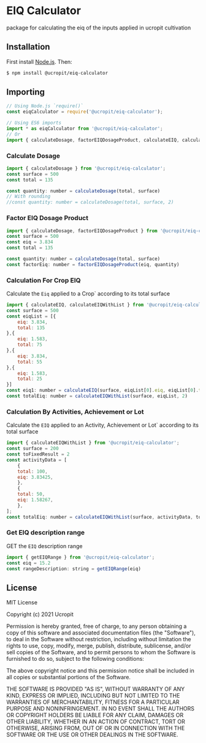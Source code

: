 # EIQ Calculator
package for calculating the eiq of the inputs applied in ucropit cultivation

## Installation

First install [Node.js](http://nodejs.org/). Then:

```sh
$ npm install @ucropit/eiq-calculator
```

## Importing

```javascript
// Using Node.js `require()`
const eiqCalculator = require('@ucropit/eiq-calculator');

// Using ES6 imports
import * as eiqCalculator from '@ucropit/eiq-calculator';
// Or
import { calculateDosage, factorEIQDosageProduct, calculateEIQ, calculateEiqWithList } from '@ucropit/eiq-calculator';
```

### Calculate Dosage

```js
import { calculateDosage } from '@ucropit/eiq-calculator';
const surface = 500
const total = 135

const quantity: number = calculateDosage(total, surface)
// With rounding
//const quantity: number = calculateDosage(total, surface, 2)
```

### Factor EIQ Dosage Product

```js
import { calculateDosage, factorEIQDosageProduct } from '@ucropit/eiq-calculator';
const surface = 500
const eiq = 3.834
const total = 135

const quantity: number = calculateDosage(total, surface)
const factorEiq: number = factorEIQDosageProduct(eiq, quantity)

```

### Calculation For Crop EIQ

Calculate the `Eiq` applied to a Crop` according to its total surface

```js
import { calculateEIQ, calculateEIQWithList } from '@ucropit/eiq-calculator';
const surface = 500
const eiqList = [{
    eiq: 3.834,
    total: 135
},{
    eiq: 1.583,
    total: 75
},{
    eiq: 3.834,
    total: 55
},{
    eiq: 1.583,
    total: 25
}]
const eiq1: number = calculateEIQ(surface, eiqList[0].eiq, eiqList[0].total)
const totalEiq: number = calculateEIQWithList(surface, eiqList, 2)
```
### Calculation By Activities, Achievement or Lot

Calculate the `EIQ` applied to an Activity, Achievement or Lot` according to its total surface

```js
import { calculateEIQWithList } from '@ucropit/eiq-calculator';
const surface = 200
const toFixedResult = 2
const activityData = [
    {
    total: 100,
    eiq: 3.83425,
    },
    {
    total: 50,
    eiq: 1.58267,
    },
];
const totalEiq: number = calculateEIQWithList(surface, activityData, toFixedResult)
```
### Get EIQ description range

GET the `EIQ` description range

```js
import { getEIQRange } from '@ucropit/eiq-calculator';
const eiq = 15.2
const rangeDescription: string = getEIQRange(eiq)
```
## License
MIT License

Copyright (c) 2021 Ucropit

Permission is hereby granted, free of charge, to any person obtaining a copy
of this software and associated documentation files (the "Software"), to deal
in the Software without restriction, including without limitation the rights
to use, copy, modify, merge, publish, distribute, sublicense, and/or sell
copies of the Software, and to permit persons to whom the Software is
furnished to do so, subject to the following conditions:

The above copyright notice and this permission notice shall be included in all
copies or substantial portions of the Software.

THE SOFTWARE IS PROVIDED "AS IS", WITHOUT WARRANTY OF ANY KIND, EXPRESS OR
IMPLIED, INCLUDING BUT NOT LIMITED TO THE WARRANTIES OF MERCHANTABILITY,
FITNESS FOR A PARTICULAR PURPOSE AND NONINFRINGEMENT. IN NO EVENT SHALL THE
AUTHORS OR COPYRIGHT HOLDERS BE LIABLE FOR ANY CLAIM, DAMAGES OR OTHER
LIABILITY, WHETHER IN AN ACTION OF CONTRACT, TORT OR OTHERWISE, ARISING FROM,
OUT OF OR IN CONNECTION WITH THE SOFTWARE OR THE USE OR OTHER DEALINGS IN THE
SOFTWARE.

